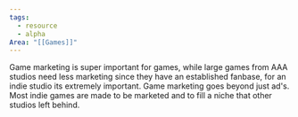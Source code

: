 ```yaml
---
tags:
  - resource
  - alpha
Area: "[[Games]]"
---
```

Game marketing is super important for games, while large games from AAA studios need less marketing since they have an established fanbase, for an indie studio its extremely important. Game marketing goes beyond just ad's. Most indie games are made to be marketed and to fill a niche that other studios left behind.